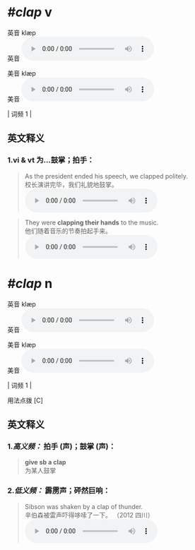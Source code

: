 # ***\#clap*** v
英音 klæp  
英音
<audio src="./media/clap-B.aac" controls="controls"></audio>

美音 klæp  
美音
<audio src="./media/clap.aac" controls="controls"></audio>



| 词频 1 |  

英文释义
---
### 1.**vi & vt 为…鼓掌；拍手：**  

 > As the president ended his speech, we clapped politely.  
 > 校长演讲完毕，我们礼貌地鼓掌。    
<audio src="./media/As the president ended his speech2_AAC.aac" controls="controls"></audio>

 > They were **clapping their hands** to the music.  
 > 他们随着音乐的节奏拍起手来。    
<audio src="./media/They were clapping their hands to the music2_AAC.aac" controls="controls"></audio>


# ***\#clap*** n
英音 klæp  
英音
<audio src="./media/clap-B.aac" controls="controls"></audio>

美音 klæp  
美音
<audio src="./media/clap.aac" controls="controls"></audio>



| 词频 1 |  

用法点拨  [C]

英文释义
---
### 1.*高义频：* **拍手 (声)；鼓掌 (声)：**  

 > **give sb a clap**  
 > 为某人鼓掌    

### 2.*低义频：* **霹雳声；砰然巨响：**  

 > Sibson was shaken by a clap of thunder.  
 > 辛伯森被雷声吓得哆嗦了一下。  （2012 四川）  
<audio src="./media/3-clap.aac" controls="controls"></audio>


